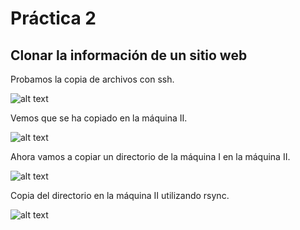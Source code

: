# Práctica 2
## Clonar la información de un sitio web

Probamos la copia de archivos con ssh.

![alt text](http://i.imgur.com/P1d7arw.png)

Vemos que se ha copiado en la máquina II.

![alt text](http://i.imgur.com/oMJNgGE.png)

Ahora vamos a copiar un directorio de la máquina I en la máquina II.

![alt text](http://i.imgur.com/TUtchcp.png)

Copia del directorio en la máquina II utilizando rsync.

![alt text](http://i.imgur.com/ExyhOv6.png)
